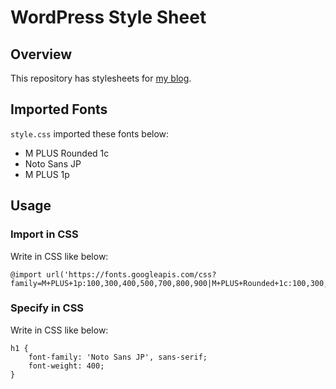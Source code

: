 # WordPress Style Sheet
## Overview
This repository has stylesheets for [my blog](https://blog.rumraisin.tokyo/).

## Imported Fonts
`style.css` imported these fonts below:
- M PLUS Rounded 1c
- Noto Sans JP
- M PLUS 1p

## Usage
### Import in CSS
Write in CSS like below:
```
@import url('https://fonts.googleapis.com/css?family=M+PLUS+1p:100,300,400,500,700,800,900|M+PLUS+Rounded+1c:100,300,400,500,700,800,900|Noto+Sans+JP:100,300,400,500,700,900&subset=japanese');
```

### Specify in CSS
Write in CSS like below:
```
h1 {
	font-family: 'Noto Sans JP', sans-serif;
	font-weight: 400;
}
```